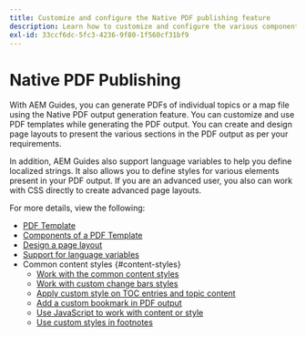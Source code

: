 ```yaml
---
title: Customize and configure the Native PDF publishing feature
description: Learn how to customize and configure the various components of the Native PDF Feature.
exl-id: 33ccf6dc-5fc3-4236-9f80-1f560cf31bf9
---
```

# Native PDF Publishing

With AEM Guides, you can generate PDFs of individual topics or a map file using the Native PDF output generation feature. You can customize and use PDF templates while generating the PDF output. You can create and design page layouts to present the various sections in the PDF output as per your requirements.

In addition, AEM Guides also support language variables to help you define localized strings. It also allows you to define styles for various elements present in your PDF output. If you are an advanced user, you also can work with CSS directly to create advanced page layouts. 


For more details, view the following:
* [PDF Template](../native-pdf/pdf-template.md)
* [Components of a PDF Template](../native-pdf/components-pdf-template.md)
* [Design a page layout](../native-pdf/design-page-layout.md)
* [Support for language variables](../native-pdf/native-pdf-language-variables.md)
* Common content styles {#content-styles}
    * [Work with the common content styles](../native-pdf/stylesheet.md)
    * [Work with custom change bars styles](../native-pdf/change-bar-style.md)
    * [Apply custom style on TOC entries and topic content](../native-pdf/custom-style-toc.md)
    * [Add a custom bookmark in PDF output](../native-pdf/add-custom-bookmark.md)
    * [Use JavaScript to work with content or style](../native-pdf/use-javascript-content-style.md)
    * [Use custom styles in footnotes](../native-pdf/footnote-number-style.md)
